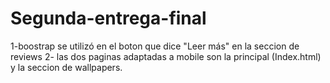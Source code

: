 # Segunda-entrega-final
1-boostrap se utilizó en el boton que dice "Leer más" en la seccion de reviews
2- las dos paginas adaptadas a mobile son la principal (Index.html) y la seccion de wallpapers.
